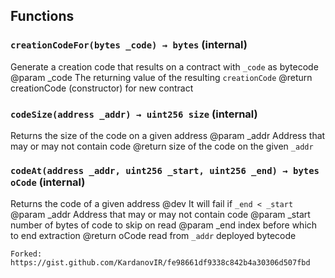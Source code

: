 





## Functions
### `creationCodeFor(bytes _code) → bytes` (internal)

Generate a creation code that results on a contract with `_code` as
    bytecode
    @param _code The returning value of the resulting `creationCode`
    @return creationCode (constructor) for new contract



### `codeSize(address _addr) → uint256 size` (internal)

Returns the size of the code on a given address
    @param _addr Address that may or may not contain code
    @return size of the code on the given `_addr`



### `codeAt(address _addr, uint256 _start, uint256 _end) → bytes oCode` (internal)

Returns the code of a given address
    @dev It will fail if `_end < _start`
    @param _addr Address that may or may not contain code
    @param _start number of bytes of code to skip on read
    @param _end index before which to end extraction
    @return oCode read from `_addr` deployed bytecode

    Forked: https://gist.github.com/KardanovIR/fe98661df9338c842b4a30306d507fbd



